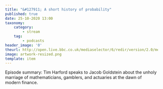 ```yaml
---
title: "&#127911; A short history of probability"
published: true
date: 25-10-2020 13:00
taxonomy:
    category:
        - stream
    tag:
        - podcasts
header_image: '0'
theurl: http://open.live.bbc.co.uk/mediaselector/6/redir/version/2.0/mediaset/audio-nondrm-download/proto/http/vpid/p08tw7sp.mp3
image: artwork-resized.png
template: item
--- 
```

Episode summary: Tim Harford speaks to Jacob Goldstein about the unholy marriage of mathematicians, gamblers, and actuaries at the dawn of modern finance.
